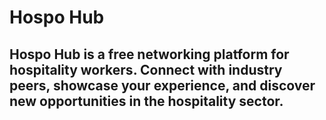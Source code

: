 # Hospo Hub

## Hospo Hub is a free networking platform for hospitality workers. Connect with industry peers, showcase your experience, and discover new opportunities in the hospitality sector.
